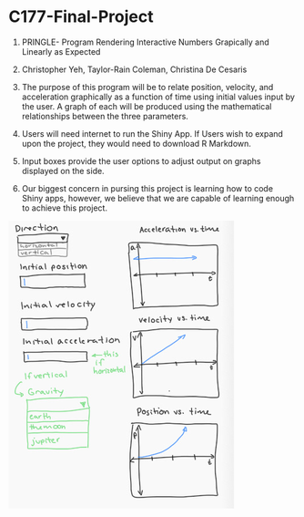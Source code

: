 # C177-Final-Project

1. PRINGLE- Program Rendering Interactive Numbers Grapically and Linearly as Expected

2. Christopher Yeh, Taylor-Rain Coleman, Christina De Cesaris

3. The purpose of this program will be to relate position, velocity, and 
acceleration graphically as a function of time using initial values input by 
the user. A graph of each will be produced using the mathematical relationships
between the three parameters.

4. Users will need internet to run the Shiny App. If Users wish to expand upon the project, they would need to download R Markdown.

5. Input boxes provide the user options to adjust output on graphs displayed on the side.  

6. Our biggest concern in pursing this project is learning how to code Shiny apps, however, we believe that we are capable of learning enough to achieve this project. 

![Diagram](/IMG_4274.jpeg)
